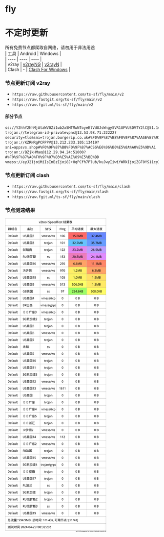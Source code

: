 # fly
# 不定时更新
所有免费节点都爬取自网络，请勿用于非法用途  
|  工具  | Android  | Windows  |  
|  ----  | ----   | ----  |  
| v2ray  | [v2rayNG](https://github.com/2dust/v2rayNG/releases) | [v2rayN](https://github.com/2dust/v2rayN/releases) |  
| Clash  | - | [Clash For Windows](https://github.com/2dust/clashN/releases) | 
  
### 节点更新订阅  v2ray
- `https://raw.githubusercontent.com/ts-sf/fly/main/v2`  
- `https://raw.fastgit.org/ts-sf/fly/main/v2`  
- `https://raw.fgit.ml/ts-sf/fly/main/v2`  
#### 部分节点  
``` 
ss://Y2hhY2hhMjAtaWV0Zi1wb2x5MTMwNToyeElVdUJsWngySVR1UFVUSDVTY2lC@51.140.77.109:61735#%F0%9F%87%AC%F0%9F%87%A7GB%E8%8B%B1%E5%9B%BD%20117.3KB%2Fs
trojan://telegram-id-privatevpns@13.53.98.71:22222?security=tls&sni=trojan.burgerip.co.uk#%F0%9F%87%B8%F0%9F%87%AASE%E7%91%9E%E5%85%B8%209.3MB%2Fs
trojan://KZRNRgPCFPPV@13.212.233.105:13419?sni=appsvs.shop#%F0%9F%87%B8%F0%9F%87%ACSG%E6%96%B0%E5%8A%A0%E5%9D%A1
trojan://BZjkHMao@112.29.94.24:51000?#%F0%9F%87%A8%F0%9F%87%B3%E5%AE%89%E5%BE%BD
vmess://eyJ2IjoiMiIsInBzIjoi8J+HqPCfh7Plub/kuJwyIiwiYWRkIjoiZGF0YS11cy12MS5zaHdqZmt3LmNuIiwicG9ydCI6IjIwNDAxIiwiaWQiOiJiMTQ3OGUyNC00OTE2LTNhYmUtOGYxNy0xNTkzMTAxMmVjYmUiLCJhaWQiOiIwIiwic2N5IjoiYXV0byIsIm5ldCI6IndzIiwidHlwZSI6Im5vbmUiLCJob3N0IjoiZGF0YS11cy12MS5zaHdqZmt3LmNuIiwicGF0aCI6Ii9kZWJpYW4iLCJ0bHMiOiIiLCJzbmkiOiIiLCJ0ZXN0X25hbWUiOiLwn4eo8J+Hs+W5v+S4nDIifQ==
```
### 节点更新订阅  clash
- `https://raw.githubusercontent.com/ts-sf/fly/main/clash`  
- `https://raw.fastgit.org/ts-sf/fly/main/clash`  
- `https://raw.fgit.ml/ts-sf/fly/main/clash`  

### 节点测速结果
![image](traffic.png)

